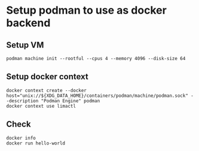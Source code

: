 # Setup podman to use as docker backend

## Setup VM

```shell
podman machine init --rootful --cpus 4 --memory 4096 --disk-size 64
```
## Setup docker context

```shell
docker context create --docker host="unix://${XDG_DATA_HOME}/containers/podman/machine/podman.sock" --description "Podman Engine" podman
docker context use limactl
```

## Check

```shell
docker info
docker run hello-world
```
